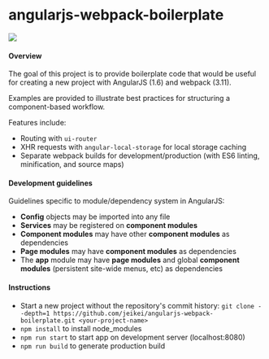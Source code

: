 # angularjs-webpack-boilerplate
![](https://david-dm.org/jeikei/angular-webpack-boilerplate.svg)
#### Overview
The goal of this project is to provide boilerplate code that would be useful for creating a new project with AngularJS (1.6) and webpack (3.11).

Examples are provided to illustrate best practices for structuring a component-based workflow. 

Features include:
- Routing with `ui-router`
- XHR requests with `angular-local-storage` for local storage caching
- Separate webpack builds for development/production (with ES6 linting, minification, and source maps)

#### Development guidelines
Guidelines specific to module/dependency system in AngularJS:
- **Config** objects may be imported into any file
- **Services** may be registered on **component modules**
- **Component modules** may have other **component modules** as dependencies
- **Page modules** may have **component modules** as dependencies
- The **app** module may have **page modules** and global **component modules** (persistent site-wide menus, etc) as dependencies

#### Instructions

- Start a new project without the repository's commit history:
`git clone --depth=1 https://github.com/jeikei/angularjs-webpack-boilerplate.git <your-project-name>`
- `npm install` to install node_modules
- `npm run start` to start app on development server (localhost:8080)
- `npm run build` to generate production build
